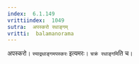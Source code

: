 ```yaml
---
index:  6.1.149
vrittiindex:  1049
sutra:  अपस्करो रथाङ्गम्
vritti:  balamanorama 
---
```


अपस्करो। `स्याद्रथाङ्गमपस्करः` इत्यमरः। `चक्रं रथाङ्गमि`ति च। 


